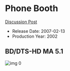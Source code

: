 # Phone Booth

[Discussion Post](https://www.avsforum.com/threads/bass-eq-for-filtered-movies.2995212/post-56894132)

* Release Date: 2007-02-13
* Production Year: 2002

## BD/DTS-HD MA 5.1

![img 0](https://i.imgur.com/rIMkzox.jpg)

